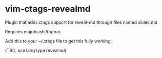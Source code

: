 # vim-ctags-revealmd

Plugin that adds ctags support for reveal-md through files named slides.md

Requires majutsushi/tagbar.

Add this to your ~/.ctags file to get this fully working:

(TBD; use lang type revealmd)

